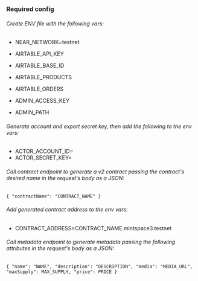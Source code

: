 ### Required config

###### Create ENV file with the following vars:

- NEAR_NETWORK=testnet
- AIRTABLE_API_KEY
- AIRTABLE_BASE_ID
- AIRTABLE_PRODUCTS
- AIRTABLE_ORDERS

- ADMIN_ACCESS_KEY
- ADMIN_PATH

###### Generate account and export secret key, then add the following to the env vars:

- ACTOR_ACCOUNT_ID=
- ACTOR_SECRET_KEY=

###### Call contract endpoint to generate a v2 contract passing the contract's desired name in the request's body as a JSON:
`{ "contractName": "CONTRACT_NAME" }`

###### Add generated contract address to the env vars:

- CONTRACT_ADDRESS=CONTRACT_NAME.mintspace3.testnet

###### Call metadata endpoint to generate metadata passing the following attributes in the request's body as a JSON:
`{
    "name": "NAME",
    "description": "DESCRIPTION",
    "media": "MEDIA_URL",
    "maxSupply": MAX_SUPPLY,
    "price": PRICE
}`


